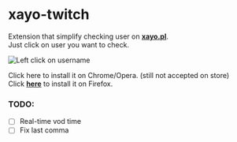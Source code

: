 # xayo-twitch
Extension that simplify checking user on **[xayo.pl](https://xayo.pl/)**.  
Just click on user you want to check.

![Left click on username](https://i.imgur.com/ZMVQkTa.png)
  
Click here to install it on Chrome/Opera. (still not accepted on store)  
Click **[here](https://addons.mozilla.org/pl/firefox/addon/xayo-pl/)** to install it on Firefox.  

### TODO:
- [ ] Real-time vod time
- [ ] Fix last comma